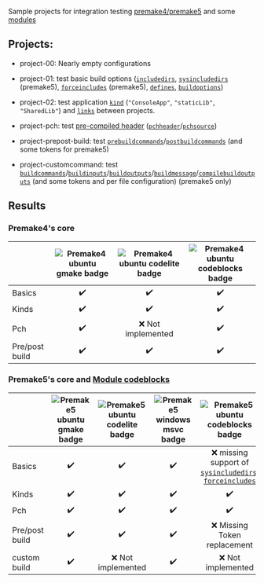 Sample projects for integration testing [premake4/premake5](https://premake.github.io/) and some [modules](https://premake.github.io/community/modules)

## Projects:

- project-00:
Nearly empty configurations

- project-01:
test basic build options ([`includedirs`](https://premake.github.io/docs/includedirs), [`sysincludedirs`](https://premake.github.io/docs/sysincludedirs) (premake5), [`forceincludes`](https://premake.github.io/docs/forceincludes) (premake5), [`defines`](https://premake.github.io/docs/defines), [`buildoptions`](https://premake.github.io/docs/buildoptions))

- project-02:
test application [`kind`](https://premake.github.io/docs/kind) (`"ConsoleApp"`, `"staticLib"`, `"SharedLib"`) and [`links`](https://premake.github.io/docs/links) between projects.

- project-pch:
test [pre-compiled header](https://premake.github.io/docs/Precompiled-Headers) ([`pchheader`](https://premake.github.io/docs/pchheader)/[`pchsource`](https://premake.github.io/docs/pchsource))

- project-prepost-build:
test [`prebuildcommands`](https://premake.github.io/docs/prebuildcommands)/[`postbuildcommands`](https://premake.github.io/docs/postbuildcommands) (and some tokens for premake5)

- project-customcommand:
test [`buildcommands`](https://premake.github.io/docs/buildcommands)/[`buildinputs`](https://premake.github.io/docs/buildinputs)/[`buildoutputs`](https://premake.github.io/docs/buildoutputs)/[`buildmessage`](https://premake.github.io/docs/buildmessage)/[`compilebuildoutputs`](https://premake.github.io/docs/compilebuildoutputs) (and some tokens and per file configuration) (premake5 only)

## Results

### Premake4's core

||![Premake4 ubuntu gmake badge](https://github.com/Jarod42/premake-sample-projects/workflows/premake4-ubuntu-gmake/badge.svg)|![Premake4 ubuntu codelite badge](https://github.com/Jarod42/premake-sample-projects/workflows/premake4-ubuntu-codelite/badge.svg)|![Premake4 ubuntu codeblocks badge](https://github.com/Jarod42/premake-sample-projects/workflows/premake4-ubuntu-codeblocks/badge.svg)|
|:---|:---:|:---:|:---:|
|Basics| :heavy_check_mark: |:heavy_check_mark:|:heavy_check_mark:|
|Kinds|:heavy_check_mark:|:heavy_check_mark:|:heavy_check_mark:|
|Pch|:heavy_check_mark:|:x: Not implemented|:heavy_check_mark:|
|Pre/post build|:heavy_check_mark:|:heavy_check_mark:|:heavy_check_mark:|

### Premake5's core and [Module codeblocks](https://github.com/chris-be/premake-codeblocks)

||![Premake5 ubuntu gmake badge](https://github.com/Jarod42/premake-sample-projects/workflows/premake5-ubuntu-gmake/badge.svg)|![Premake5 ubuntu codelite badge](https://github.com/Jarod42/premake-sample-projects/workflows/premake5-ubuntu-codelite/badge.svg)|![Premake5 windows msvc badge](https://github.com/Jarod42/premake-sample-projects/workflows/premake5-windows-msvc/badge.svg)|![Premake5 ubuntu codeblocks badge](https://github.com/Jarod42/premake-sample-projects/workflows/premake5-ubuntu-codeblocks/badge.svg)
|:---|:---:|:---:|:---:|:---:|
|Basics| :heavy_check_mark: |:heavy_check_mark:|:heavy_check_mark:|:x: missing support of [`sysincludedirs`](https://premake.github.io/docs/sysincludedirs), [`forceincludes`](https://premake.github.io/docs/forceincludes)
|Kinds|:heavy_check_mark:|:heavy_check_mark:|:heavy_check_mark:|:heavy_check_mark:
|Pch|:heavy_check_mark:|:heavy_check_mark:|:heavy_check_mark:|:heavy_check_mark:
|Pre/post build|:heavy_check_mark:|:heavy_check_mark:|:heavy_check_mark:|:x: Missing Token replacement
|custom build|:heavy_check_mark:|:x: Not implemented|:heavy_check_mark:|:x: Not implemented
